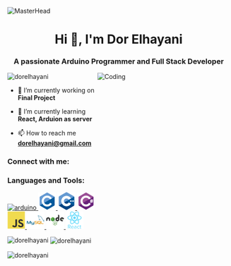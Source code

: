 ![MasterHead](https://user-images.githubusercontent.com/74038190/221352995-5ac18bdf-1a19-4f99-bbb6-77559b220470.gif)
<h1 align="center">Hi 👋, I'm Dor Elhayani</h1>
<h3 align="center">A passionate Arduino Programmer and Full Stack Developer </h3>
<img align = "right" alt = "Coding" width = "300" height = "300" src = "https://user-images.githubusercontent.com/74038190/229223263-cf2e4b07-2615-4f87-9c38-e37600f8381a.gif">
<!-- <img align = "right" alt = "Coding" width = "300" height = "300" src = "https://user-images.githubusercontent.com/74038190/219923809-b86dc415-a0c2-4a38-bc88-ad6cf06395a8.gif"> -->



<p align="left"> <img src="https://komarev.com/ghpvc/?username=dorelhayani&label=Profile%20views&color=0e75b6&style=flat" alt="dorelhayani" /> </p>

- 🔭 I’m currently working on **Final Project**

- 🌱 I’m currently learning **React, Arduion as server**

- 📫 How to reach me **dorelhayani@gmail.com**

<h3 align="left">Connect with me:</h3>
<p align="left">
</p>

<h3 align="left">Languages and Tools:</h3>
<p align="left"> <a href="https://www.arduino.cc/" target="_blank" rel="noreferrer"> <img src="https://cdn.worldvectorlogo.com/logos/arduino-1.svg" alt="arduino" width="40" height="40"/> </a> <a href="https://www.cprogramming.com/" target="_blank" rel="noreferrer"> <img src="https://raw.githubusercontent.com/devicons/devicon/master/icons/c/c-original.svg" alt="c" width="40" height="40"/> </a> <a href="https://www.w3schools.com/cpp/" target="_blank" rel="noreferrer"> <img src="https://raw.githubusercontent.com/devicons/devicon/master/icons/cplusplus/cplusplus-original.svg" alt="cplusplus" width="40" height="40"/> </a> <a href="https://www.w3schools.com/cs/" target="_blank" rel="noreferrer"> <img src="https://raw.githubusercontent.com/devicons/devicon/master/icons/csharp/csharp-original.svg" alt="csharp" width="40" height="40"/> </a> <a href="https://developer.mozilla.org/en-US/docs/Web/JavaScript" target="_blank" rel="noreferrer"> <img src="https://raw.githubusercontent.com/devicons/devicon/master/icons/javascript/javascript-original.svg" alt="javascript" width="40" height="40"/> </a> <a href="https://www.mysql.com/" target="_blank" rel="noreferrer"> <img src="https://raw.githubusercontent.com/devicons/devicon/master/icons/mysql/mysql-original-wordmark.svg" alt="mysql" width="40" height="40"/> </a> <a href="https://nodejs.org" target="_blank" rel="noreferrer"> <img src="https://raw.githubusercontent.com/devicons/devicon/master/icons/nodejs/nodejs-original-wordmark.svg" alt="nodejs" width="40" height="40"/> </a> <a href="https://reactjs.org/" target="_blank" rel="noreferrer"> <img src="https://raw.githubusercontent.com/devicons/devicon/master/icons/react/react-original-wordmark.svg" alt="react" width="40" height="40"/> </a> </p>

<p><img align="left" src="https://github-readme-stats.vercel.app/api/top-langs?username=dorelhayani&show_icons=true&locale=en&layout=compact" alt="dorelhayani" /></p>

<p>&nbsp;<img align="center" src="https://github-readme-stats.vercel.app/api?username=dorelhayani&show_icons=true&locale=en" alt="dorelhayani" /></p>

<p><img align="center" src="https://github-readme-streak-stats.herokuapp.com/?user=dorelhayani&" alt="dorelhayani" /></p>

